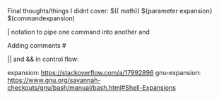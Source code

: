 Final thoughts/things I didnt cover:
$(( math))
${parameter expansion}
$(commandexpansion)

| notation to pipe one command into another and 

Adding comments #


|| and && in control flow:

expansion: https://stackoverflow.com/a/17992896
gnu-expansion: https://www.gnu.org/savannah-checkouts/gnu/bash/manual/bash.html#Shell-Expansions
